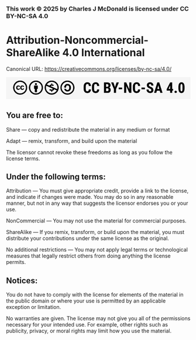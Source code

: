 ### This work © 2025 by Charles J McDonald is licensed under CC BY-NC-SA 4.0
# Attribution-Noncommercial-ShareAlike 4.0 International

Canonical URL:  https://creativecommons.org/licenses/by-nc-sa/4.0/

![CC BY-NC-SA 4.0](CCBYNCSA.png)

## You are free to:

Share — copy and redistribute the material in any medium or format

Adapt — remix, transform, and build upon the material

The licensor cannot revoke these freedoms as long as you follow the license terms.

## Under the following terms:
Attribution — You must give appropriate credit, provide a link to the license, and indicate if changes were made.
You may do so in any reasonable manner, but not in any way that suggests the licensor endorses you or your use.

NonCommercial — You may not use the material for commercial purposes.

ShareAlike — If you remix, transform, or build upon the material, you must distribute your contributions under
the same license as the original.

No additional restrictions — You may not apply legal terms or technological measures that legally restrict others
from doing anything the license permits.

## Notices:
You do not have to comply with the license for elements of the material in the public domain or where your use is
permitted by an applicable exception or limitation.

No warranties are given. The license may not give you all of the permissions necessary for your intended use.
For example, other rights such as publicity, privacy, or moral rights may limit how you use the material.
